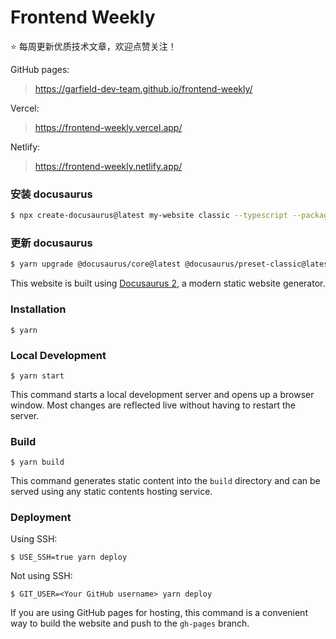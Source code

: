 # Frontend Weekly

⭐️ 每周更新优质技术文章，欢迎点赞关注！

GitHub pages:

> https://garfield-dev-team.github.io/frontend-weekly/

Vercel:

> https://frontend-weekly.vercel.app/

Netlify:

> https://frontend-weekly.netlify.app/

### 安装 docusaurus

```bash
$ npx create-docusaurus@latest my-website classic --typescript --package-manager yarn
```

### 更新 docusaurus

```bash
$ yarn upgrade @docusaurus/core@latest @docusaurus/preset-classic@latest @docusaurus/module-type-aliases@latest
```

This website is built using [Docusaurus 2](https://docusaurus.io/), a modern static website generator.

### Installation

```
$ yarn
```

### Local Development

```
$ yarn start
```

This command starts a local development server and opens up a browser window. Most changes are reflected live without having to restart the server.

### Build

```
$ yarn build
```

This command generates static content into the `build` directory and can be served using any static contents hosting service.

### Deployment

Using SSH:

```
$ USE_SSH=true yarn deploy
```

Not using SSH:

```
$ GIT_USER=<Your GitHub username> yarn deploy
```

If you are using GitHub pages for hosting, this command is a convenient way to build the website and push to the `gh-pages` branch.
